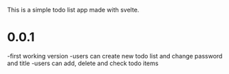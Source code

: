 This is a simple todo list app made with svelte.

# 0.0.1
-first working version
-users can create new todo list and change password and title
-users can add, delete and check todo items
